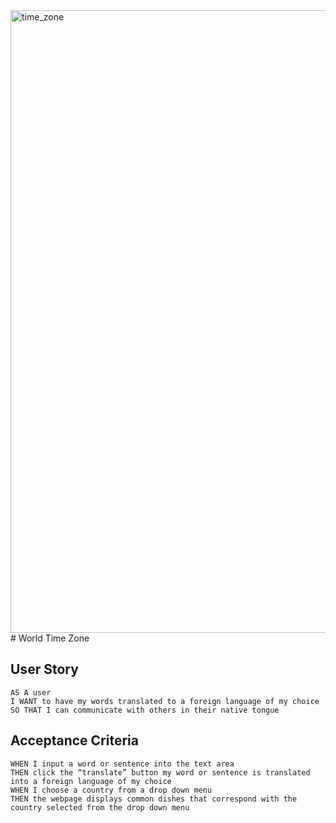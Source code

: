 <img width="996" alt="time_zone" src="https://user-images.githubusercontent.com/82916926/123558577-dc17d300-d74b-11eb-8cc6-0a50be642f7a.png">
# World Time Zone

## User Story
````
AS A user
I WANT to have my words translated to a foreign language of my choice
SO THAT I can communicate with others in their native tongue
````

## Acceptance Criteria 
````
WHEN I input a word or sentence into the text area
THEN click the “translate” button my word or sentence is translated into a foreign language of my choice
WHEN I choose a country from a drop down menu
THEN the webpage displays common dishes that correspond with the country selected from the drop down menu
````
